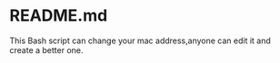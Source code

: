 # README.md
This Bash script can change your mac address,anyone can edit it and create a better one.
